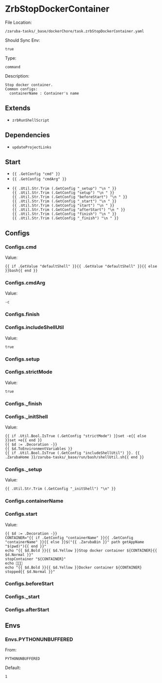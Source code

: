 
# ZrbStopDockerContainer

File Location:

    /zaruba-tasks/_base/dockerChore/task.zrbStopDockerContainer.yaml

Should Sync Env:

    true

Type:

    command

Description:

    Stop docker container.
    Common configs:
      containerName : Container's name



## Extends

* `zrbRunShellScript`


## Dependencies

* `updateProjectLinks`


## Start

* `{{ .GetConfig "cmd" }}`
* `{{ .GetConfig "cmdArg" }}`
*
    ```
    {{ .Util.Str.Trim (.GetConfig "_setup") "\n " }}
    {{ .Util.Str.Trim (.GetConfig "setup") "\n " }}
    {{ .Util.Str.Trim (.GetConfig "beforeStart") "\n " }}
    {{ .Util.Str.Trim (.GetConfig "_start") "\n " }}
    {{ .Util.Str.Trim (.GetConfig "start") "\n " }}
    {{ .Util.Str.Trim (.GetConfig "afterStart") "\n " }}
    {{ .Util.Str.Trim (.GetConfig "finish") "\n " }}
    {{ .Util.Str.Trim (.GetConfig "_finish") "\n " }}

    ```


## Configs


### Configs.cmd

Value:

    {{ if .GetValue "defaultShell" }}{{ .GetValue "defaultShell" }}{{ else }}bash{{ end }}


### Configs.cmdArg

Value:

    -c


### Configs.finish


### Configs.includeShellUtil

Value:

    true


### Configs.setup


### Configs.strictMode

Value:

    true


### Configs._finish


### Configs._initShell

Value:

    {{ if .Util.Bool.IsTrue (.GetConfig "strictMode") }}set -e{{ else }}set +e{{ end }}
    {{ $d := .Decoration -}}
    {{ $d.ToEnvironmentVariables }}
    {{ if .Util.Bool.IsTrue (.GetConfig "includeShellUtil") }}. {{ .ZarubaHome }}/zaruba-tasks/_base/run/bash/shellUtil.sh{{ end }}



### Configs._setup

Value:

    {{ .Util.Str.Trim (.GetConfig "_initShell") "\n" }}


### Configs.containerName


### Configs.start

Value:

    {{ $d := .Decoration -}}
    CONTAINER="{{ if .GetConfig "containerName" }}{{ .GetConfig "containerName" }}{{ else }}$("{{ .ZarubaBin }}" path getAppName "$(pwd)"){{ end }}"
    echo "{{ $d.Bold }}{{ $d.Yellow }}Stop docker container ${CONTAINER}{{ $d.Normal }}"
    stopContainer "${CONTAINER}" 
    echo 🎉🎉🎉
    echo "{{ $d.Bold }}{{ $d.Yellow }}Docker container ${CONTAINER} stopped{{ $d.Normal }}"



### Configs.beforeStart


### Configs._start


### Configs.afterStart


## Envs


### Envs.PYTHONUNBUFFERED

From:

    PYTHONUNBUFFERED

Default:

    1